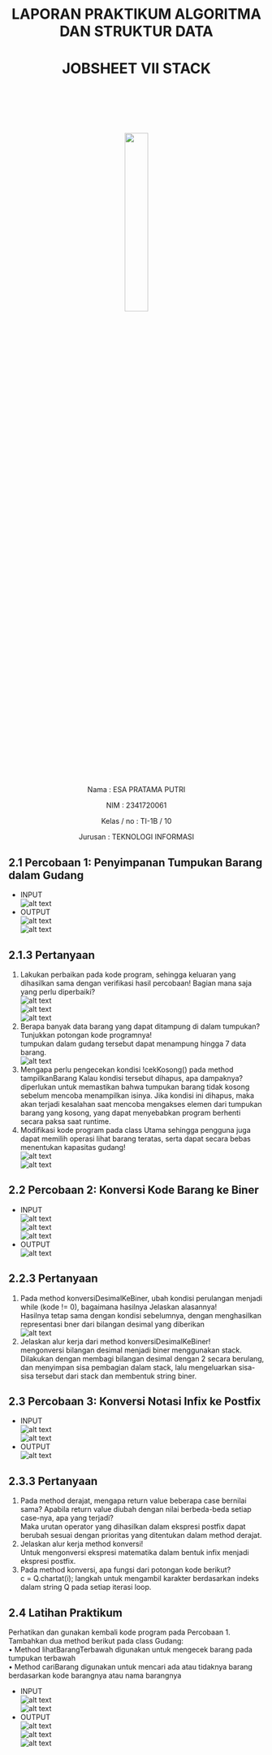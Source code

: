 # <p align ="center">  LAPORAN PRAKTIKUM ALGORITMA DAN STRUKTUR DATA </p>
# <p align ="center">  JOBSHEET VII STACK </p>
<br><br><br><br>

<p align="center">
   <img src="https://static.wikia.nocookie.net/logopedia/images/8/8a/Politeknik_Negeri_Malang.png/revision/latest?cb=20190922202558" width="30%"> </p>

<br><br><br><br><br>

<p align = "center"> Nama       : ESA PRATAMA PUTRI </p>
<p align = "center"> NIM        : 2341720061 </p>
<p align = "center"> Kelas / no : TI-1B / 10 </p>
<p align = "center"> Jurusan    : TEKNOLOGI INFORMASI </p>

## 2.1 Percobaan 1: Penyimpanan Tumpukan Barang dalam Gudang
- INPUT <br>
![alt text](<img/SC 1.png>) <br>
- OUTPUT <br>
![alt text](<img/SC 1 OU.jpg>) <br>
![alt text](<img/SC 1 OU2.jpg>) <br>
## 2.1.3 Pertanyaan
1. Lakukan perbaikan pada kode program, sehingga keluaran yang dihasilkan sama dengan verifikasi
hasil percobaan! Bagian mana saja yang perlu diperbaiki? <br>
![alt text](<img/PY 1A.png>) <br>
![alt text](<img/PY 1B.png>) <br>
![alt text](<img/PY 1C.png>) <br>
2. Berapa banyak data barang yang dapat ditampung di dalam tumpukan? Tunjukkan potongan kode programnya! <br>
tumpukan dalam gudang tersebut dapat menampung hingga 7 data barang. <br>
![alt text](<img/PY 2.png>) <br>
3. Mengapa perlu pengecekan kondisi !cekKosong() pada method tampilkanBarang Kalau kondisi tersebut dihapus, apa dampaknya? <br>
diperlukan untuk memastikan bahwa tumpukan barang tidak kosong sebelum mencoba menampilkan isinya. Jika kondisi ini dihapus, maka akan terjadi kesalahan saat mencoba mengakses elemen dari tumpukan barang yang kosong, yang dapat menyebabkan program berhenti secara paksa saat runtime. <br>
4. Modifikasi kode program pada class Utama sehingga pengguna juga dapat memilih operasi lihat barang teratas, serta dapat secara bebas menentukan kapasitas gudang! <br>
![alt text](<img/PY 4A.png>) <br>
![alt text](<img/PY 4B.png>) <br>

## 2.2 Percobaan 2: Konversi Kode Barang ke Biner 
- INPUT <br>
![alt text](<img/SC 2A.png>) <br>
![alt text](<img/SC 2B.png>) <br>
![alt text](<img/SC 2C.png>) <br>
- OUTPUT <br>
![alt text](<img/SC 2 OU.jpg>) <br>
## 2.2.3 Pertanyaan
1. Pada method konversiDesimalKeBiner, ubah kondisi perulangan menjadi while (kode != 0), bagaimana hasilnya Jelaskan alasannya! <br>
Hasilnya tetap sama dengan kondisi sebelumnya, dengan menghasilkan representasi bner dari bilangan desimal yang diberikan <br>
![alt text](<img/PY 5.png>) <br>
2. Jelaskan alur kerja dari method konversiDesimalKeBiner! <br>
mengonversi bilangan desimal menjadi biner menggunakan stack. Dilakukan dengan membagi bilangan desimal dengan 2 secara berulang, dan menyimpan sisa pembagian dalam stack, lalu mengeluarkan sisa-sisa tersebut dari stack dan membentuk string biner.

## 2.3 Percobaan 3: Konversi Notasi Infix ke Postfix
- INPUT <br>
![alt text](img/PO1.png) <br>
![alt text](<img/PO1 MAIN.png>) <br>
- OUTPUT <br>
![alt text](<img/PO OU.jpg>) <br>
## 2.3.3 Pertanyaan
1. Pada method derajat, mengapa return value beberapa case bernilai sama? Apabila return value diubah dengan nilai berbeda-beda setiap case-nya, apa yang terjadi? <br>
Maka urutan operator yang dihasilkan dalam ekspresi postfix dapat berubah sesuai dengan prioritas yang ditentukan dalam method derajat. <br>
2. Jelaskan alur kerja method konversi! <br>
Untuk mengonversi ekspresi matematika dalam bentuk infix menjadi ekspresi postfix. <br>
3. Pada method konversi, apa fungsi dari potongan kode berikut? <br>
c = Q.chartat(i);
langkah untuk mengambil karakter berdasarkan indeks dalam string Q pada setiap iterasi loop. <br>

## 2.4 Latihan Praktikum
Perhatikan dan gunakan kembali kode program pada Percobaan 1. Tambahkan dua method berikut pada class Gudang: <br>
• Method lihatBarangTerbawah digunakan untuk mengecek barang pada tumpukan terbawah <br>
• Method cariBarang digunakan untuk mencari ada atau tidaknya barang berdasarkan kode barangnya atau nama barangnya <br>
- INPUT <br>
![alt text](img/GD1.png) <br>
![alt text](<img/GD1 MAIN.png>) <br>
- OUTPUT <br>
![alt text](<img/GD OU1.jpg>) <br>
![alt text](<img/GD OU2.jpg>) <br>
![alt text](<img/GD OU3.jpg>) <br>